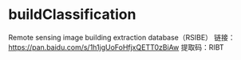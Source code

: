 # buildClassification

Remote sensing image building extraction database（RSIBE）
链接：https://pan.baidu.com/s/1h1jgUoFoHfjxQETT0zBiAw 
提取码：RIBT
